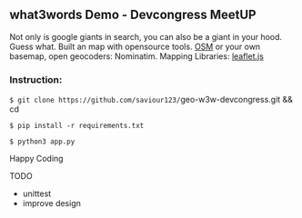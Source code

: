 ## what3words Demo - Devcongress MeetUP
Not only is google giants in search, you can also be a giant in your hood. Guess what. Built an map with opensource tools. [OSM](osm.org) or your own basemap, open geocoders: Nominatim. Mapping Libraries: [leaflet.js](leafletjs.com)

### Instruction:

`$ git clone https://github.com/saviour123/`geo-w3w-devcongress.git && cd  

`$ pip install -r requirements.txt`

`$ python3 app.py`


Happy Coding

TODO
* unittest
* improve design



